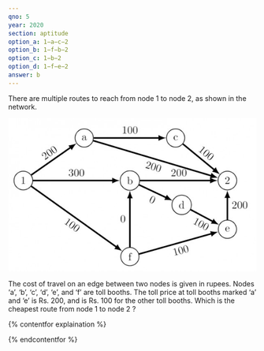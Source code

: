 ```yaml
---
qno: 5
year: 2020
section: aptitude
option_a: 1−a−c−2
option_b: 1−f−b−2
option_c: 1−b−2
option_d: 1−f−e−2
answer: b
---
```




There are multiple routes to reach from node 1 to node 2, as shown in the network.

![GATE 2020 Set 1 General Aptitude Q5](/assets/images/gate-exams/2020-1-1.jpg)

The cost of travel on an edge between two nodes is given in rupees. Nodes ‘a’, ‘b’, ‘c’, ‘d’, ‘e’, and ‘f’ are toll booths. The toll price at toll booths marked ‘a’ and ‘e’ is Rs. 200, and is Rs. 100 for the other toll booths. Which is the cheapest route from node 1 to node 2 ?

{% contentfor explaination %}

{% endcontentfor %}